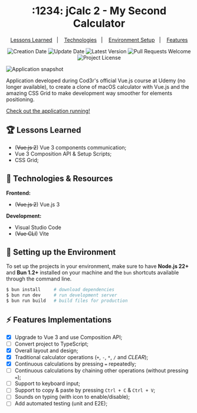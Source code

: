 <h1 align="center">
  :1234: jCalc 2 - My Second Calculator
</h1>

<p align="center">
  <a href="#trophy-lessons-learned">Lessons Learned</a>&nbsp;&nbsp;&nbsp;|&nbsp;&nbsp;&nbsp;
  <a href="#rocket-technologies--resources">Technologies</a>&nbsp;&nbsp;&nbsp;|&nbsp;&nbsp;&nbsp;
  <a href="#hammer-setting-up-the-environment">Environment Setup</a>&nbsp;&nbsp;&nbsp;|&nbsp;&nbsp;&nbsp;
  <a href="#zap-features-implementations">Features</a>
</p>

<p align="center">
  <img src="https://img.shields.io/static/v1?labelColor=000000&color=426b7c&label=created%20at&message=april%202020" alt="Creation Date" />

  <img src="https://img.shields.io/github/last-commit/juliolmuller/jcalc-2?label=updated%20at&labelColor=000000&color=426b7c" alt="Update Date" />

  <img src="https://img.shields.io/github/v/tag/juliolmuller/jcalc-2?label=latest%20version&labelColor=000000&color=426b7c" alt="Latest Version" />

  <img src="https://img.shields.io/static/v1?labelColor=000000&color=426b7c&label=PRs&message=welcome" alt="Pull Requests Welcome" />

  <img src="https://img.shields.io/github/license/juliolmuller/jcalc-2?labelColor=000000&color=426b7c" alt="Project License" />
</p>

![Application snapshot](https://github.com/user-attachments/assets/77ae5a29-d792-48b7-acd1-616c3c533a03)

Application developed during Cod3r's official Vue.js course at Udemy (no longer available), to create a clone of macOS calculator with Vue.js and the amazing CSS Grid to make development way smoother for elements positioning.

[Check out the application running!](https://jcalc2.vercel.app/)

## :trophy: Lessons Learned

- (~~Vue.js 2~~) Vue 3 components communication;
- Vue 3 Composition API & Setup Scripts;
- CSS Grid;

## :rocket: Technologies & Resources

**Frontend:**

- (~~Vue.js 2~~) Vue.js 3

**Development:**

- Visual Studio Code
- (~~Vue CLI~~) Vite

## :hammer: Setting up the Environment

To set up the projects in your environment, make sure to have **Node.js 22+** and **Bun 1.2+** installed on your machine and the `bun` shortcuts available through the command line.

```bash
$ bun install     # download dependencies
$ bun run dev     # run development server
$ bun run build   # build files for production
```

## :zap: Features Implementations

- [x] Upgrade to Vue 3 and use Composition API;
- [ ] Convert project to TypeScript;
- [x] Overall layout and design;
- [x] Traditional calculator operations (`+`, `-`, `*`, `/` and _CLEAR_);
- [x] Continuous calculations by pressing `=` repeatedly;
- [ ] Continuous calculations by chaining other operations (without pressing `=`);
- [ ] Support to keyboard input;
- [ ] Support to copy & paste by pressing `Ctrl + C` & `Ctrl + V`;
- [ ] Sounds on typing (with icon to enable/disable);
- [ ] Add automated testing (unit and E2E);

